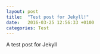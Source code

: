 ```yaml
---
layout: post
title:  "Test post for Jekyll!"
date:   2016-03-25 12:56:33 +0100
categories: Test
---
```

A test post for Jekyll
